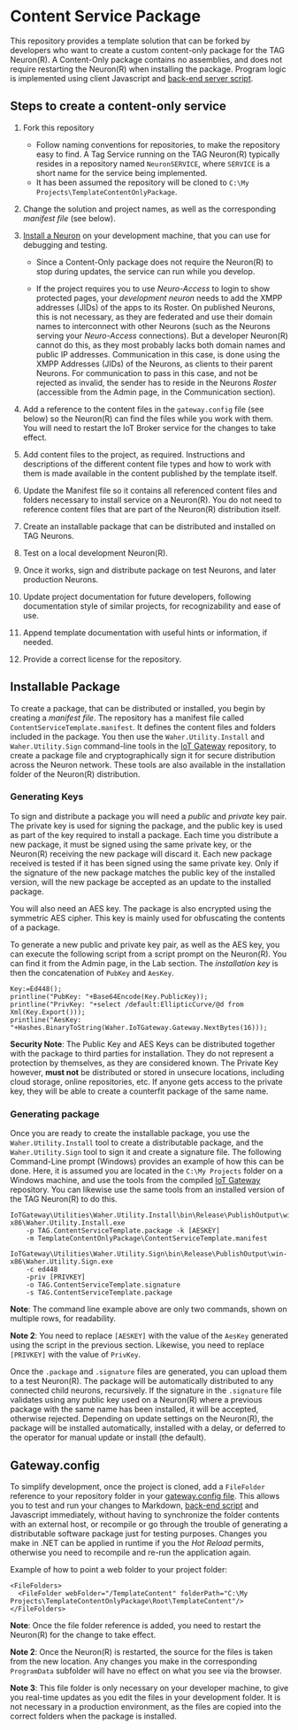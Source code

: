 Content Service Package
==========================

This repository provides a template solution that can be forked by developers who want to create a custom content-only package for the 
TAG Neuron(R). A Content-Only package contains no assemblies, and does not require restarting the Neuron(R) when installing the package. 
Program logic is implemented using client Javascript and [back-end server script](https://lab.tagroot.io/Script.md).

Steps to create a content-only service
-----------------------------------------

1.  Fork this repository
	* Follow naming conventions for repositories, to make the repository easy to find. A Tag Service running on the TAG Neuron(R) typically
	resides in a repository named `NeuronSERVICE`, where `SERVICE` is a short name for the service being implemented.
	* It has been assumed the repository will be cloned to `C:\My Projects\TemplateContentOnlyPackage`.

2.  Change the solution and project names, as well as the corresponding *manifest file* (see below).

3.  [Install a Neuron](https://lab.tagroot.io/Documentation/Neuron/InstallBroker.md) on your development machine, that you can use for debugging 
	and testing.

	* Since a Content-Only package does not require the Neuron(R) to stop during updates, the service can run while you develop.

	* If the project requires you to use *Neuro-Access* to login to show protected pages, your *development neuron* needs to add the
	XMPP addresses (JIDs) of the apps to its Roster. On published Neurons, this is not necessary, as they are federated and use their domain names
	to interconnect with other Neurons (such as the Neurons serving your *Neuro-Access* connections). But a developer Neuron(R) cannot
	do this, as they most probably lacks both domain names and public IP addresses. Communication in this case, is done using the XMPP
	Addresses (JIDs) of the Neurons, as clients to their parent Neurons. For communication to pass in this case, and not be rejected as
	invalid, the sender has to reside in the Neurons *Roster* (accessible from the Admin page, in the Communication section).
	
4.  Add a reference to the content files in the `gateway.config` file (see below) so the Neuron(R) can find the files while you work with them.
	You will need to restart the IoT Broker service for the changes to take effect.

5.  Add content files to the project, as required. Instructions and descriptions of the different content file types and how to work with them
	is made available in the content published by the template itself.

6.  Update the Manifest file so it contains all referenced content files and folders necessary to install service on a Neuron(R). You do
	not need to reference content files that are part of the Neuron(R) distribution itself.

7.  Create an installable package that can be distributed and installed on TAG Neurons.

8.  Test on a local development Neuron(R).

9.  Once it works, sign and distribute package on test Neurons, and later production Neurons.

10. Update project documentation for future developers, following documentation style of similar projects, for recognizability and ease of use.

11. Append template documentation with useful hints or information, if needed.

12. Provide a correct license for the repository.

Installable Package
----------------------

To create a package, that can be distributed or installed, you begin by creating a *manifest file*. The repository has a manifest file
called `ContentServiceTemplate.manifest`. It defines the content files and folders included in the package. You then use the 
`Waher.Utility.Install` and `Waher.Utility.Sign` command-line tools in the [IoT Gateway](https://github.com/PeterWaher/IoTGateway) repository, 
to create a package file and cryptographically sign it for secure distribution across the Neuron network. These tools are also available in 
the installation folder of the Neuron(R) distribution.

### Generating Keys

To sign and distribute a package you will need a *public* and *private* key pair. The private key is used for signing the package, and the
public key is used as part of the key required to install a package. Each time you distribute a new package, it must be signed using the same
private key, or the Neuron(R) receiving the new package will discard it. Each new package received is tested if it has been signed using the
same private key. Only if the signature of the new package matches the public key of the installed version, will the new package be accepted
as an update to the installed package.

You will also need an AES key. The package is also encrypted using the symmetric AES cipher. This key is mainly used for obfuscating the
contents of a package.

To generate a new public and private key pair, as well as the AES key, you can execute the following script from a script prompt on the Neuron(R). 
You can find it from the Admin page, in the Lab section. The *installation key* is then the concatenation of `PubKey` and `AesKey`.

```
Key:=Ed448();
printline("PubKey: "+Base64Encode(Key.PublicKey));
printline("PrivKey: "+select /default:EllipticCurve/@d from Xml(Key.Export()));
printline("AesKey: "+Hashes.BinaryToString(Waher.IoTGateway.Gateway.NextBytes(16)));
```

**Security Note**: The Public Key and AES Keys can be distributed together with the package to third parties for installation. They do not represent
a protection by themselves, as they are considered known. The Private Key however, **must not** be distributed or stored in unsecure locations, 
including cloud storage, online repositories, etc. If anyone gets access to the private key, they will be able to create a counterfit package
of the same name.

### Generating package

Once you are ready to create the installable package, you use the `Waher.Utility.Install` tool to create a distributable package, and the
`Waher.Utility.Sign` tool to sign it and create a signature file. The following Command-Line prompt (Windows) provides an example of how this
can be done. Here, it is assumed you are located in the `C:\My Projects` folder on a Windows machine, and use the tools from the compiled
[IoT Gateway](https://github.com/PeterWaher/IoTGateway) repository. You can likewise use the same tools from an installed version of the
TAG Neuron(R) to do this.

```
IoTGateway\Utilities\Waher.Utility.Install\bin\Release\PublishOutput\win-x86\Waher.Utility.Install.exe
	-p TAG.ContentServiceTemplate.package -k [AESKEY]
	-m TemplateContentOnlyPackage\ContentServiceTemplate.manifest

IoTGateway\Utilities\Waher.Utility.Sign\bin\Release\PublishOutput\win-x86\Waher.Utility.Sign.exe 
	-c ed448 
	-priv [PRIVKEY]
	-o TAG.ContentServiceTemplate.signature
	-s TAG.ContentServiceTemplate.package
```

**Note**: The command line example above are only two commands, shown on multiple rows, for readability.

**Note 2**: You need to replace `[AESKEY]` with the value of the `AesKey` generated using the script in the previous section. Likewise, you need
to replace `[PRIVKEY]` with the value of `PrivKey`.

Once the `.package` and `.signature` files are generated, you can upload them to a test Neuron(R). The package will be automatically distributed
to any connected child neurons, recursively. If the signature in the `.signature` file validates using any public key used on a Neuron(R) where
a previous package with the same name has been installed, it will be accepted, otherwise rejected. Depending on update settings on the Neuron(R),
the package will be installed automatically, installed with a delay, or deferred to the operator for manual update or install (the default).

Gateway.config
-----------------

To simplify development, once the project is cloned, add a `FileFolder` reference to your repository folder in your 
[gateway.config file](https://lab.tagroot.io/Documentation/IoTGateway/GatewayConfig.md). This allows you to test and run your changes to 
Markdown, [back-end script](https://lab.tagroot.io/Script.md) and Javascript immediately, without having to synchronize the folder contents 
with an external host, or recompile or go through the trouble of generating a distributable software package just for testing purposes. 
Changes you make in .NET can be applied in runtime if you the *Hot Reload* permits, otherwise you need to recompile and re-run the application 
again.

Example of how to point a web folder to your project folder:

```
<FileFolders>
  <FileFolder webFolder="/TemplateContent" folderPath="C:\My Projects\TemplateContentOnlyPackage\Root\TemplateContent"/>
</FileFolders>
```

**Note**: Once the file folder reference is added, you need to restart the Neuron(R) for the change to take effect.

**Note 2**:  Once the Neuron(R) is restarted, the source for the files is taken from the new location. Any changes you make 
in the corresponding `ProgramData` subfolder will have no effect on what you see via the browser.

**Note 3**: This file folder is only necessary on your developer machine, to give you real-time updates as you edit the files in your
development folder. It is not necessary in a production environment, as the files are copied into the correct folders when the package 
is installed.
